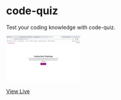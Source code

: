 # code-quiz
Test your coding knowledge with code-quiz.

<img src="screenshot-codequiz.png" width="200px">

[View Live](https://hagenderouen.github.io/code-quiz/)
